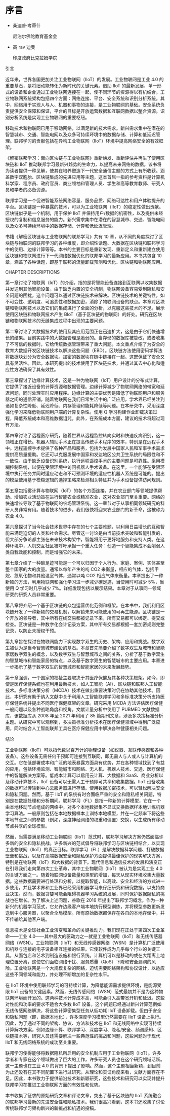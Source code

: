 # 序言

+   桑迪普·考蒂什

    尼泊尔佛陀教育基金会

+   高 rav 迪曼

    印度政府比克拉姆学院

引言

近年来，世界各国更加关注工业物联网（IIoT）的发展。工业物联网是工业 4.0 的重要基石，是将旧动能转化为新时代的关键元素。借助 IIoT 的最新发展，单一形式的设备和企业通过工业物联网连接在一起，使不同环节的资源得以有机结合。工业物联网系统架构包括四个方面：网络连接、平台、安全系统和识别分析系统。其中，网络用于实现人与人、机器和事物的连接，是工业物联网的基础。安全系统负责提供安全保障和保证，平台的目标是开放运营数据和互联网数据以整合资源。识别分析系统是实现工业物联网的重要枢纽。

移动技术和物联网已用于移动网络，以满足新的技术需求。新兴需求集中在潜在的智慧城市、交通、智能电网以及众多可持续环境中的数据存储、计算和低延迟管理。联邦学习的贡献包括在异构工业物联网（IIoT）环境中提高网络安全的有效框架。

《解密联邦学习：面向区块链与工业物联网》重新焕发、重新评估并再生了使用区块链和 IIoT 推动联邦学习最新兴趋势的生命力，以提高未来网络的数据。该书将为读者提供一种见解，使其在培养塑造下一代安全通信主题的方式上有所收获。涵盖数字双胞胎、区块链集成的先进应用等主题，这本首屈一指的参考资料是计算机科学家、程序员、政府官员、商业领袖和管理人员、学生和高等教育教师、研究人员和学者的必备资源。

联邦学习是一个促进智能系统网络容量、服务品质、网络可达性和用户体验提升的平台。区块链是一种暴露的技术，可以为工业物联网（IIoT）的稳定性做出贡献。区块链似乎是一个机制，用于保护 IIoT 并保持用户/数据的机密性，以及提供未经授权的复制和信息服务的能力。新兴需求集中在潜在的智慧城市、交通、智能电网以及众多可持续环境中的数据存储、计算和低延迟管理。

书籍《解密区块链与工业物联网的联邦学习》共有 10 章，从不同的角度探讨了区块链与物联网的联邦学习的各种维度，即介绍性话题、大数据在区块链和联邦学习中的使用、边缘计算等等。本书的主要目标是重新发现、重新定义和重新建立使用区块链和物联网进行下一代网络数据优化的联邦学习的最新应用。本书共包含 10 章，涵盖了各种话题，即基于联邦的流量卸载预测和优化、区块链和物联网应用。

CHAPTER DESCRIPTIONS

第一章讨论了物联网（IoT）的介绍，指的是将智能设备连接到互联网以收集数据并发送到其他智能设备。由于缺乏内置的安全机制，物联网设备容易受到隐私和安全问题的困扰，这个问题可以通过区块链技术来解决。区块链技术的关键特性，如不可变性、透明度、可追溯性和数据加密，消除了物联网设备的缺点。本章对区块链和物联网技术以及它们的集成进行了全面的分析，以克服这些技术的不足。展示使用区块链和物联网技术产生 BIoT（基于区块链的物联网）的好处。研究在区块链和物联网技术的无缝集成过程中出现的主要问题。

第二章讨论了大数据技术的使用及其应用范围正在迅速扩大，这是由于它们快速增长的结果。目前实践中的大数据管理是脆弱的。当存储的数据库被篡改，或者收集了不可信的数据时，它给传统数据管理带来了重大问题。本文重点介绍了为安全的教育大数据开发区块链技术以解决这些问题（EBD）。区块链方法使用密码学算法将数据块划分为安全数据块。加密的数据块在链中链接在一起。这既保证了安全又具有灵活性。因此，本研究提出的技术使用了区块链技术，并通过其去中心化和适应性方法确保了其有效性。

第三章探讨了边缘计算技术，这是一种为物联网（IoT）用户设计的分布式计算，它提供了接近设备的计算资源和数据管理。边缘计算减少了物联网网络的带宽和延迟问题，同时处理实时应用程序。边缘计算的主要优势是降低了物联网用户和服务器之间的通信开销。随着物联网在我们日常生活中的广泛应用，学术界已经关注到诸如复杂性降低、延迟降低、内存管理和能耗降低等问题。在本研究中，采用深度强化学习来降低物联网用户端的计算复杂性。使用 Q 学习构建作业卸载决策过程，降低系统成本和高维数据诅咒。此外，在系统成本方面，建议的技术将超过现有方法。

第四章讨论了远程医疗研究，随着世界从远程监控转向实时和快速疾病识别，这一领域正在增长。机器人辅助手术正在提高传统手术程序的效率，特别是在远程手术中。远程遥控手术提供了各种产品和服务，包括为发展中国家人民和军事手术需求提供高质量援助。它还可以克服发展中国家和发达地区公共卫生系统的局限性和不一致性。由于缺乏设备识别系统，执行远程遥控手术的主要问题是可靠性。采用模糊控制系统，以便在受限环境中访问机器人手术设备。在这里，一个能够在受限环境中执行任务并同时适应动态和不可预测环境的适应性机器人系统是可能的。提出的模型使用基于模糊逻辑的选择策略来检测相关特征并为手术设备提供访问规则。

第五章包括雾计算与物联网（IoT）的各个方面连接，并在农业部门等领域提供帮助。增加农业活动旨在进行智能农业或精准农业，这对农业部门至关重要。网络的快速增长导致了基于物联网的农场管理系统。这一章节对于从事相同领域研究的科研人员非常有用。随着技术的进步，我们很快将迎来农业部门的新革命，这被称为农业 4.0。

第六章探讨了当今社会技术世界中存在的七个主要难题，以利用日益增长的互动智能来满足迫切的人类和社会需求。尽管这一讨论是由当前技术突破和智能引发的，但大部分争论都主张在未来技术构架中，智能将用于更好地服务和支持人类。在这种环境中，人机交互社区被呼吁承担一个重大任务：创造一个智能集成不会削弱人类自我效能和控制，而是增强它的未来。

第七章介绍了一种碳足迹可能是一个可以归因于个人行为、家庭、案例、实体甚至整个国家的大的度量。通常以每年产生的吨 CO2 来衡量，相应的气体，包括甲烷、氮氧化物和其他温室气体，通常以吨 CO2 相应气体来衡量。本章提出了一种新颖的方法，利用物联网和强化学习进一步减少碳足迹，当使用时可减少 5%，当使用 Q 学习时几乎减少 7%。详细发现包括以展示结果。本章对于从事同一领域研究的研究人员非常重要。

第八章将介绍一个基于区块链的众包运营优化范例和框架。在本书中，我们利用区块链开发了一种新颖的交易机制，以解锁未来可能使用的可再生能源。区块链是一个开放的领导者，其中所有在线交易都被记录下来，所有交易都可以绑定、提交或检查。区块链是一种数字化会计记录方案，其中所有交易都根据一套加密规则完整记录，以防止未授权干预。

第九章旨在探讨在物联网能力下实现数字双生的历史、架构、应用和挑战。数字双生被认为是当今智慧城市建设的基石。本章首先简要介绍了数字双生及城市和智能家居数字双生的概念，以及数字双生与智慧城市之间的关系，分析了基于数字双生的智慧城市和智能家居的特点，以及基于数字双生的智慧城市的主要应用。本章进一步揭示了基于数字双生的智慧城市和智能家居的未来发展趋势。

第十章强调，一个国家的福祉主要取决于其医疗保健及其各种决策框架。如今，即使是医疗保健系统也在利用最新技术，如人工智能（AI）、区块链和联邦人工智能技术。多标准决策分析（MCDA）技术在做出重要决策时仍在协助其他技术。因此，本研究有助于纳入文献中关于利用人工智能联邦学习和多标准决策分析支持医疗保健系统并提出不同医疗保健框架的文章。研究采用 MCDA 方法评估医疗保健一般问题以及各种战略角度和视角。文献计量分析中使用了 PUBMED 文献数据库，该数据库从 2008 年至 2021 年利用了 85 篇期刊文章，涉及多决策标准分析主题。从研究中可以观察到，多决策标准分析技术在医疗保健领域中得到广泛应用，同时结合人工智能联邦工具在医疗保健应用中解决各种健康相关问题。

结论

工业物联网（IIoT）可以指代数以百万计的物理设备（如仪器、互联传感器和各种设备）。这些设备无需任何干预即可连接到互联网，即无需人与人或人与计算机的交互。它在低部署成本和广泛的地表暴露方面具有优势，并在各种领域找到了有益的应用，包括环境监测、智能城市和网络、无人机、机器人技术、交通、医疗保健中的智能解决方案等。低成本计算可以启用云计算、大数据和 SaaS、商业分析以及移动计算技术，IIoT 设备可以无需人工干预即可共享和收集数据。IIoT 设备收集的数据可以传输到中心云服务器进行存储。使用数据加密技术，可以轻松解决安全和隐私问题。然而，基于 IIoT 的系统有时会面临严重的安全和隐私相关问题，特别是在数据处理和分析期间。联邦学习（FL）是指一种新的计算模型，它在一个由本地移动节点组成的网络中，对多个本地数据集不显式交换数据样本地训练机器学习算法。一般原则包括在本地数据样本上训练本地模型，并在一定频率下将这些本地节点之间的参数（例如，深度神经网络的权重和偏置）交换，以生成所有移动节点共享的全球模型。

然而，当需要满足移动工业物联网（IIoT）范式时，联邦学习解决方案仍然面临许多新的安全和隐私挑战。许多新兴的范式倡导将联邦学习与区块链相结合，以实现工业物联网（IIoT）的真正目标。联邦学习（FL）是解决数据科学问题、打破数据壁垒和挑战，以及在高端数据安全和隐私保护方面提供最佳保护的现实解决方案，特别是在物联网（IoT）和大数据的背景下。现代信息和通信技术的发展和演变正在引导我们走向第四次工业革命，其中工业物联网（IIoT）被认为是实现工业 4.0 的关键方面之一。随着物联网设备数量和类型的增加，每天从现实环境收集大量数据。这些数据需要进行处理和分析，以提取智能，以高效、安全和经济的方式进一步使用，并且学术界和工业界已经采用机器学习来仔细研究和研究数据，以支持商业决策。然而，数据贪婪可能会阻碍机器学习系统的发展，同时保护数据隐私的挑战也在增长。为了解决上述问题，谷歌在 2016 年提出了联邦学习概念。作为一种新兴的机器学习范式，它允许边缘客户端本地执行模型训练，并将模型参数更新发送到中心服务器，以聚合全局模型。所有原始数据都保存在各自的本地存储中，并不传输给其他客户端。

信息技术是全球社会工业演变和革命的关键推动力。我们现在正处于第四次工业革命——工业 4.0——其中最大的驱动力之一就是工业物联网（IIoT）和无线传感器网络（WSN）。工业物联网（IIoT）和无线传感器网络（WSN）是计算机广泛使用和机器与连接的电子设备相互连接的结果。它使软件成为几乎每个行业的关键工具，从面包店和艺术到制造设施和银行系统。计算机可以是移动的或在大距离上地理位置分离，这使它们面临网络干扰、服务质量（QoS）下降和安全漏洞的风险。工业物联网是一个大规模复杂的网络，迫切需要网络架构和协议设计，以适应这些不同领域和能力，并处理不断增加的复杂性水平。

在 IIoT 环境中使用联邦学习的可持续计算，为降低能源需求提供环境，是能源受限 IIoT 设备的关键因素。然而，无线传感网络（WSN）范式最初并不是为这种物联网环境而开发的。这两种技术计算成本高，可能会引入高带宽开销和延迟。这些对性能和功率的要求不适合大多数 IIoT 设备。这个问题已经通过新兴计算范例如无线传感网络解决，将这些计算密集型任务从低功耗 IIoT 设备卸载。但由于安全和隐私问题（即，数据本地化），许多深度学习模型仍然需要在 IIoT 设备上执行。因此，为了通过不同的架构、协议、方法和技术在 IIoT 和无线网络中实现可持续计算解决方案，例如边缘计算、联邦学习、深度学习、隐私/安全、频谱感知、区块链技术等，研究人员还需要解决一些典范性的挑战和问题，这些问题对于现代 IIoT 和无线网络系统的成功至关重要。

联邦学习使得能够将数据隐私所启用的安全机制应用于工业物联网（IIoT）。许多学者和专家在这个领域做出了巨大的工作，许多研究人员也在这个研究领域活跃。这一主题也在工业 4.0 的背景下提出了影响。然而，这个主题相当新颖，到目前为止还没有在其不同配置下进行过研究。从理论和实证角度来看，文献方面存在不足。因此，本书致力于提供前沿技术和新颖研究，这些技术和研究可以实现并提升联邦学习在推进工业物联网方面的有效性和优势。

本书收集了征求的原始研究文章和评论文章，突出了基于区块链的 IIoT 系统融合的联邦学习最新的先进安全性和隐私技术。我们很高兴看到，这本书还收集了讨论传统联邦学习架构新兴的新挑战和机遇的投稿。
